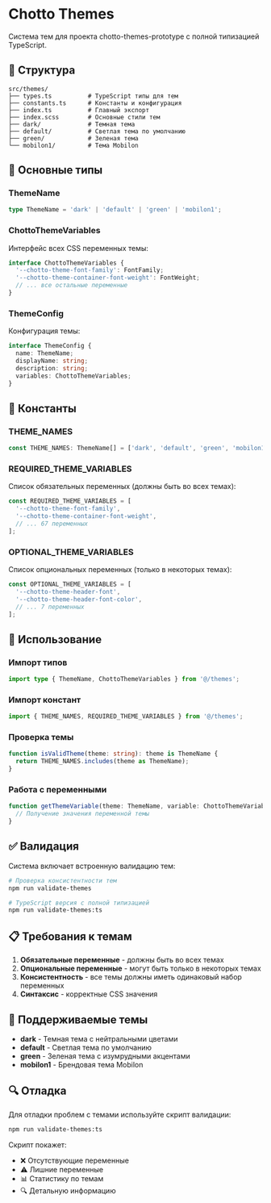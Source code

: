 # Chotto Themes

Система тем для проекта chotto-themes-prototype с полной типизацией TypeScript.

## 📁 Структура

```
src/themes/
├── types.ts          # TypeScript типы для тем
├── constants.ts      # Константы и конфигурация
├── index.ts          # Главный экспорт
├── index.scss        # Основные стили тем
├── dark/             # Темная тема
├── default/          # Светлая тема по умолчанию
├── green/            # Зеленая тема
└── mobilon1/         # Тема Mobilon
```

## 🎯 Основные типы

### ThemeName
```typescript
type ThemeName = 'dark' | 'default' | 'green' | 'mobilon1';
```

### ChottoThemeVariables
Интерфейс всех CSS переменных темы:
```typescript
interface ChottoThemeVariables {
  '--chotto-theme-font-family': FontFamily;
  '--chotto-theme-container-font-weight': FontWeight;
  // ... все остальные переменные
}
```

### ThemeConfig
Конфигурация темы:
```typescript
interface ThemeConfig {
  name: ThemeName;
  displayName: string;
  description: string;
  variables: ChottoThemeVariables;
}
```

## 🔧 Константы

### THEME_NAMES
```typescript
const THEME_NAMES: ThemeName[] = ['dark', 'default', 'green', 'mobilon1'];
```

### REQUIRED_THEME_VARIABLES
Список обязательных переменных (должны быть во всех темах):
```typescript
const REQUIRED_THEME_VARIABLES = [
  '--chotto-theme-font-family',
  '--chotto-theme-container-font-weight',
  // ... 67 переменных
];
```

### OPTIONAL_THEME_VARIABLES
Список опциональных переменных (только в некоторых темах):
```typescript
const OPTIONAL_THEME_VARIABLES = [
  '--chotto-theme-header-font',
  '--chotto-theme-header-font-color',
  // ... 7 переменных
];
```

## 🚀 Использование

### Импорт типов
```typescript
import type { ThemeName, ChottoThemeVariables } from '@/themes';
```

### Импорт констант
```typescript
import { THEME_NAMES, REQUIRED_THEME_VARIABLES } from '@/themes';
```

### Проверка темы
```typescript
function isValidTheme(theme: string): theme is ThemeName {
  return THEME_NAMES.includes(theme as ThemeName);
}
```

### Работа с переменными
```typescript
function getThemeVariable(theme: ThemeName, variable: ChottoThemeVariableName): string {
  // Получение значения переменной темы
}
```

## ✅ Валидация

Система включает встроенную валидацию тем:

```bash
# Проверка консистентности тем
npm run validate-themes

# TypeScript версия с полной типизацией
npm run validate-themes:ts
```

## 📋 Требования к темам

1. **Обязательные переменные** - должны быть во всех темах
2. **Опциональные переменные** - могут быть только в некоторых темах
3. **Консистентность** - все темы должны иметь одинаковый набор переменных
4. **Синтаксис** - корректные CSS значения

## 🎨 Поддерживаемые темы

- **dark** - Темная тема с нейтральными цветами
- **default** - Светлая тема по умолчанию
- **green** - Зеленая тема с изумрудными акцентами
- **mobilon1** - Брендовая тема Mobilon

## 🔍 Отладка

Для отладки проблем с темами используйте скрипт валидации:

```bash
npm run validate-themes:ts
```

Скрипт покажет:
- ❌ Отсутствующие переменные
- ⚠️ Лишние переменные
- 📊 Статистику по темам
- 🔍 Детальную информацию
